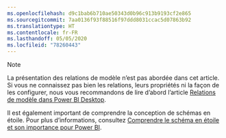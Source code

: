 ```yaml
---
ms.openlocfilehash: d9c1bab6b710ae50343d0b96c913b9193cf2e865
ms.sourcegitcommit: 7aa0136f93f88516f97ddd8031ccac5d07863b92
ms.translationtype: HT
ms.contentlocale: fr-FR
ms.lasthandoff: 05/05/2020
ms.locfileid: "78260443"
---
```

> [!NOTE]
> La présentation des relations de modèle n’est pas abordée dans cet article. Si vous ne connaissez pas bien les relations, leurs propriétés ni la façon de les configurer, nous vous recommandons de lire d’abord l’article [Relations de modèle dans Power BI Desktop](../../desktop-relationships-understand.md).
>
> Il est également important de comprendre la conception de schémas en étoile. Pour plus d’informations, consultez [Comprendre le schéma en étoile et son importance pour Power BI](../star-schema.md).